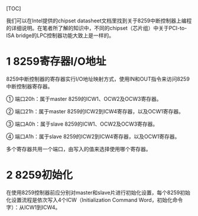 [TOC]

我们可以在Intel提供的chipset datasheet文档里找到关于8259中断控制器上编程的详细说明。在笔者所了解的知识中，不同的chipset（芯片组）中关于PCI-to-ISA bridge的LPC控制器功能大致上是一样的。

# 1 8259寄存器I/O地址

8259中断控制器的寄存器实行I/O地址映射方式，使用IN和OUT指令来访问8259中断控制器寄存器。

① 端口20h：属于master 8259的ICW1、OCW2及OCW3寄存器。

② 端口21h：属于master 8259的ICW2到ICW4寄存器，以及OCW1寄存器。

③ 端口A0h：属于slave 8259的ICW1、OCW2及OCW3寄存器。

④ 端口A1h：属于slave 8259的ICW2到ICW4寄存器，以及OCW1寄存器。

多个寄存器共用一个端口，由写入的值来选择使用哪个寄存器。

# 2 8259初始化

在使用8259控制器前应分别对master和slave片进行初始化设置，每个8259初始化设置流程是依次写入4个ICW（Initialization Command Word，初始化命令字）：从ICW1到ICW4。

